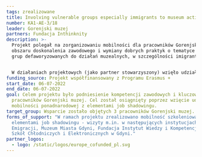 ```yaml
---
tags: zrealizowane
title: Involving vulnerable groups especially immigrants to museum activities
number: KA1-AE-3/18
leader: Gorenjski muzej
partners: Fundacja Inthinknity
description: >-
  Projekt polegał na zorganizowaniu mobilności dla pracowników Gorenjski muzej z
  obszaru doskonalenia zawodowego i wymiany dobrych praktyk o tematyce włączenia
  grup defaworyzowanych do działań muzealnych, w szczególności imigrantów. 


  W działaniach projektowych (jako partner stowarzyszony) wzięło udział Muzeum Emigracji w Gdyni.
funding_source: Projekt współfinansowany z Programu Erasmus +
start_date: 06-07-2022
end_date: 06-07-2022
goal: Celem projektu było podniesienie kompetencji zawodowych i kluczowych 3
  pracowników Gorenjski muzej. Cel został osiągnięty poprzez wzięcie udziału w
  mobilności ponadnarodowej z elementami job shadowingu.
target_group: Wsparcie zostało objętych 3 pracowników Gorenjski muzej.
forms_of_support: "W ramach projektu zrealizowano mobilność szkoleniową z
  elementami job shadowingu - wizyty m.in. w następujących instytucjach: Muzeum
  Emigracji, Muzeum Miasta Gdyni, Fundacja Instytut Wiedzy i Kompetencji, Zespół
  Szkół Chłodniczych i Elektronicznych w Gdyni."
partner_logos:
  - logo: /static/logos/europe_cofunded_pl.svg
---
```

